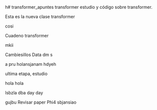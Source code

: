 h# transformer_apuntes
transformer
estudio y código sobre transformer.

Esta es la nueva clase transformer

cosi

Cuadeno transformer

mkii

Cambiesillos Data
dm s

a pru
holansjanam
hdyeh

ultima etapa, estudio 

hola hola

lsbzla
dba
day day

gujbu
Revisar paper Phi4
sbjansiao
